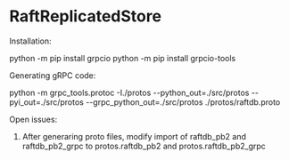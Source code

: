 # RaftReplicatedStore


Installation:

python -m pip install grpcio
python -m pip install grpcio-tools

Generating gRPC code:

python -m grpc_tools.protoc -I./protos --python_out=./src/protos --pyi_out=./src/protos --grpc_python_out=./src/protos ./protos/raftdb.proto

Open issues:

1. After generaring proto files, modify import of raftdb_pb2 and raftdb_pb2_grpc to protos.raftdb_pb2 and protos.raftdb_pb2_grpc 